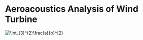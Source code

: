 # Aeroacoustics Analysis of Wind Turbine

<img src="https://latex.codecogs.com/svg.image?\int_{3}^{2}\frac{a}{b}^{2}" title="\int_{3}^{2}\frac{a}{b}^{2}" />
